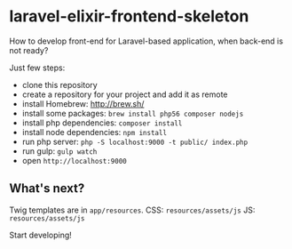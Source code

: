# laravel-elixir-frontend-skeleton

How to develop front-end for Laravel-based application, when back-end is not ready?

Just few steps:

* clone this repository
* create a repository for your project and add it as remote
* install Homebrew: http://brew.sh/
* install some packages: `brew install php56 composer nodejs`
* install php dependencies: `composer install`
* install node dependencies: `npm install`
* run php server: `php -S localhost:9000 -t public/ index.php`
* run gulp: `gulp watch`
* open `http://localhost:9000`

## What's next?

Twig templates are in `app/resources`.
CSS: `resources/assets/js`
JS: `resources/assets/js`

Start developing!

